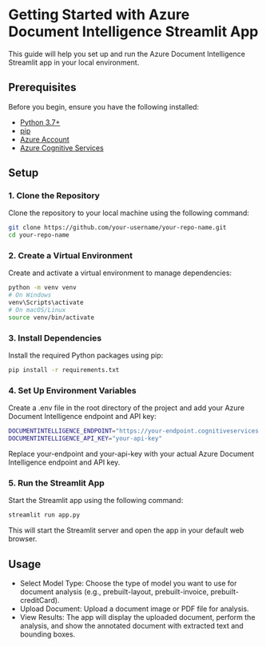 # Getting Started with Azure Document Intelligence Streamlit App

This guide will help you set up and run the Azure Document Intelligence Streamlit app in your local environment.

## Prerequisites

Before you begin, ensure you have the following installed:

- [Python 3.7+](https://www.python.org/downloads/)
- [pip](https://pip.pypa.io/en/stable/installation/)
- [Azure Account](https://azure.microsoft.com/en-us/free/)
- [Azure Cognitive Services](https://azure.microsoft.com/en-us/services/cognitive-services/)

## Setup

### 1. Clone the Repository

Clone the repository to your local machine using the following command:

```sh
git clone https://github.com/your-username/your-repo-name.git
cd your-repo-name
```
### 2. Create a Virtual Environment
Create and activate a virtual environment to manage dependencies:

```sh
python -m venv venv
# On Windows
venv\Scripts\activate
# On macOS/Linux
source venv/bin/activate
```
### 3. Install Dependencies
Install the required Python packages using pip:

```sh
pip install -r requirements.txt
```

### 4. Set Up Environment Variables
Create a .env file in the root directory of the project and add your Azure Document Intelligence endpoint and API key:
```sh
DOCUMENTINTELLIGENCE_ENDPOINT="https://your-endpoint.cognitiveservices.azure.com/"
DOCUMENTINTELLIGENCE_API_KEY="your-api-key"
```
Replace your-endpoint and your-api-key with your actual Azure Document Intelligence endpoint and API key.

### 5. Run the Streamlit App
Start the Streamlit app using the following command:
```sh
streamlit run app.py
```
This will start the Streamlit server and open the app in your default web browser.

## Usage
- Select Model Type: Choose the type of model you want to use for document analysis (e.g., prebuilt-layout, prebuilt-invoice, prebuilt-creditCard).
- Upload Document: Upload a document image or PDF file for analysis.
- View Results: The app will display the uploaded document, perform the analysis, and show the annotated document with extracted text and bounding boxes.
